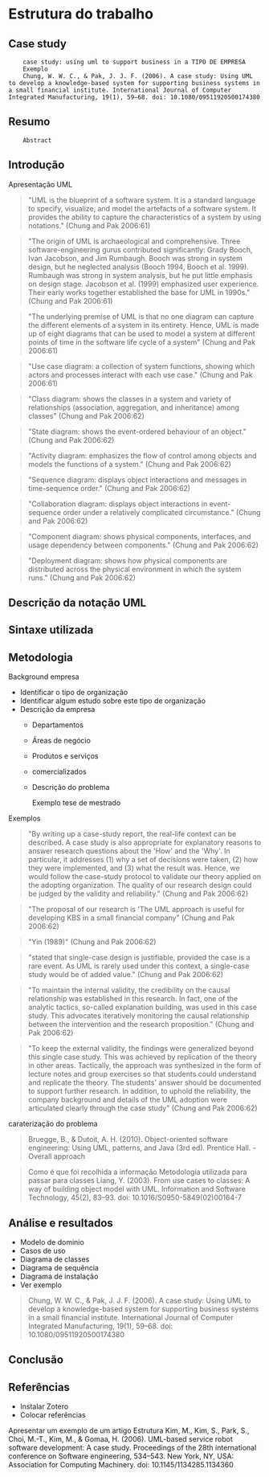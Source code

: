 # Estrutura do trabalho

## Case study
        case study: using uml to support business in a TIPO DE EMPRESA
        Exemplo
        Chung, W. W. C., & Pak, J. J. F. (2006). A case study: Using UML to develop a knowledge-based system for supporting business systems in a small financial institute. International Journal of Computer Integrated Manufacturing, 19(1), 59–68. doi: 10.1080/09511920500174380

## Resumo
        Abstract
##    Introdução
Apresentação UML
>    "UML is the blueprint of a software system. It is a standard language to specify, visualize, and model the artefacts of a software system. It provides the ability to capture the characteristics of a system by using notations." (Chung and Pak 2006:61)

>    "The origin of UML is archaeological and comprehensive. Three software-engineering gurus contributed significantly: Grady Booch, Ivan Jacobson, and Jim Rumbaugh. Booch was strong in system design, but he neglected analysis (Booch 1994, Booch et al. 1999). Rumbaugh was strong in system analysis, but he put little emphasis on design stage. Jacobson et al. (1999) emphasized user experience. Their early works together established the base for UML in 1990s." (Chung and Pak 2006:61)

>    "The underlying premise of UML is that no one diagram can capture the different elements of a system in its entirety. Hence, UML is made up of eight diagrams that can be used to model a system at different points of time in the software life cycle of a system" (Chung and Pak 2006:61)

>    "Use case diagram: a collection of system functions, showing which actors and processes interact with each use case." (Chung and Pak 2006:61)

>    "Class diagram: shows the classes in a system and variety of relationships (association, aggregation, and inheritance) among classes" (Chung and Pak 2006:62)

>    "State diagram: shows the event-ordered behaviour of an object." (Chung and Pak 2006:62)

>    "Activity diagram: emphasizes the flow of control among objects and models the functions of a system." (Chung and Pak 2006:62)

>    "Sequence diagram: displays object interactions and messages in time-sequence order." (Chung and Pak 2006:62)

>    "Collaboration diagram: displays object interactions in event-sequence order under a relatively complicated circumstance." (Chung and Pak 2006:62)

>    "Component diagram: shows physical components, interfaces, and usage dependency between components." (Chung and Pak 2006:62)

>    "Deployment diagram: shows how physical components are distributed across the physical environment in which the system runs." (Chung and Pak 2006:62)

## Descrição da notação UML

## Sintaxe utilizada

    
##  Metodologia
Background empresa

*   Identificar o tipo de organização
*   Identificar algum estudo sobre este tipo de organização
*   Descrição da empresa
    * Departamentos
    * Áreas de negócio
    * Produtos e serviços
    * comercializados
    * Descrição do problema

        Exemplo
            tese de mestrado


Exemplos

> "By writing up a case-study report, the real-life context can be described. A case study is also appropriate for explanatory reasons to answer research questions about the 'How' and the 'Why'. In particular, it addresses (1) why a set of decisions were taken, (2) how they were implemented, and (3) what the result was. Hence, we would follow the case-study protocol to validate our theory applied on the adopting organization. The quality of our research design could be judged by the validity and reliability." (Chung and Pak 2006:62)

> "The proposal of our research is 'The UML approach is useful for developing KBS in a small financial company" (Chung and Pak 2006:62)

> "Yin (1989)" (Chung and Pak 2006:62)

> "stated that single-case design is justifiable, provided the case is a rare event. As UML is rarely used under this context, a single-case study would be of added value." (Chung and Pak 2006:62)

> "To maintain the internal validity, the credibility on the causal relationship was established in this research. In fact, one of the analytic tactics, so-called explanation building, was used in this case study. This advocates iteratively monitoring the causal relationship between the intervention and the research proposition." (Chung and Pak 2006:62)

> "To keep the external validity, the findings were generalized beyond this single case study. This was achieved by replication of the theory in other areas. Tactically, the approach was synthesized in the form of lecture notes and group exercises so that students could understand and replicate the theory. The students' answer should be documented to support further research. In addition, to uphold the reliability, the company background and details of the UML adoption were articulated clearly through the case study" (Chung and Pak 2006:62)
        
caraterização do problema

>   Bruegge, B., & Dutoit, A. H. (2010). Object-oriented software engineering: Using UML, patterns, and Java (3rd ed). Prentice Hall. - Overall approach

> Como é que foi recolhida a informação
> Metodologia utilizada para passar para classes
> Liang, Y. (2003). From use cases to classes: A way of building object model with UML. Information and Software Technology, 45(2), 83–93. doi: 10.1016/S0950-5849(02)00164-7

##   Análise e resultados

*  Modelo de dominio
*  Casos de uso
*  Diagrama de classes
*  Diagrama de sequência
*  Diagrama de instalação
*  Ver exemplo

>  Chung, W. W. C., & Pak, J. J. F. (2006). A case study: Using UML to develop a knowledge-based system for supporting business systems in a small financial institute. International Journal of Computer Integrated Manufacturing, 19(1), 59–68. doi: 10.1080/09511920500174380

##    Conclusão
##    Referências

*  Instalar Zotero
*  Colocar referências

Apresentar um exemplo de um artigo
        Estrutura
        Kim, M., Kim, S., Park, S., Choi, M.-T., Kim, M., & Gomaa, H. (2006). UML-based service robot software development: A case study. Proceedings of the 28th international conference on Software engineering, 534–543. New York, NY, USA: Association for Computing Machinery. doi: 10.1145/1134285.1134360